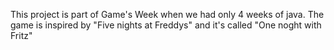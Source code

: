 This project is part of Game's Week when we had only 4 weeks of java. 
The game is inspired by "Five nights at Freddys" and it's called "One noght with Fritz"
